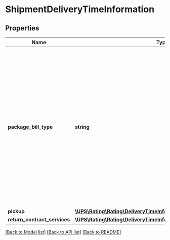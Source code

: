 # ShipmentDeliveryTimeInformation

## Properties
Name | Type | Description | Notes
------------ | ------------- | ------------- | -------------
**package_bill_type** | **string** | Valid values are:02 - Document only 03 - Non-Document04 - WWEF Pallet07 - Domestic PalletIf 04 is included, Worldwide Express Freight and UPS Worldwide Express Freight Midday services (if applicable) will be included in the response. | 
**pickup** | [**\UPS\Rating\Rating\DeliveryTimeInformationPickup**](DeliveryTimeInformationPickup.md) |  | [optional] 
**return_contract_services** | [**\UPS\Rating\Rating\DeliveryTimeInformationReturnContractServices[]**](DeliveryTimeInformationReturnContractServices.md) |  | [optional] 

[[Back to Model list]](../../README.md#documentation-for-models) [[Back to API list]](../../README.md#documentation-for-api-endpoints) [[Back to README]](../../README.md)


